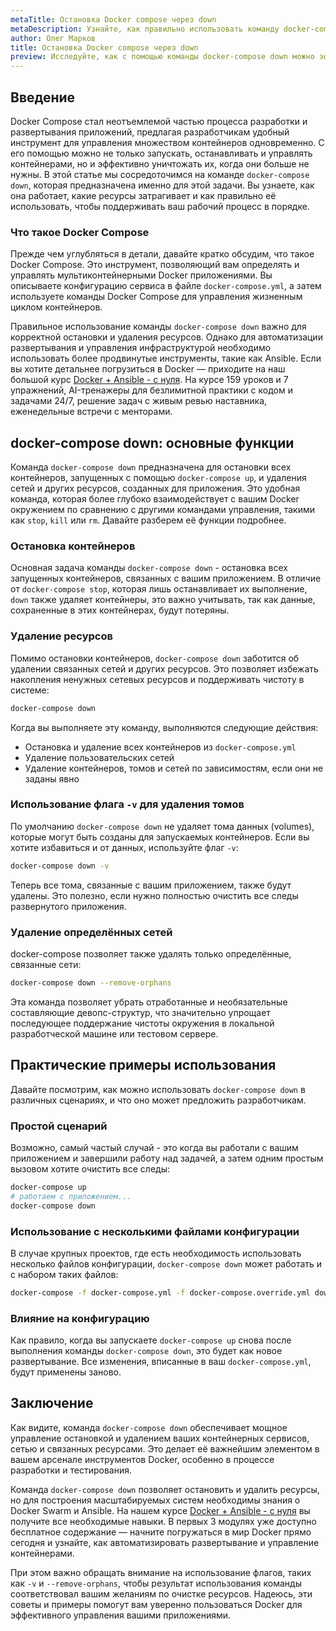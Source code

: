 ```yaml
---
metaTitle: Остановка Docker compose через down
metaDescription: Узнайте, как правильно использовать команду docker-compose down для остановки контейнеров, сетей и уничтожения созданных ресурсов. Пошаговое руководство с примерами.
author: Олег Марков
title: Остановка Docker compose через down
preview: Исследуйте, как с помощью команды docker-compose down можно эффективно закрывать и удалять контейнеры. Быстрые советы и примеры для вашего удобства.
---
```


## Введение

Docker Compose стал неотъемлемой частью процесса разработки и развертывания приложений, предлагая разработчикам удобный инструмент для управления множеством контейнеров одновременно. С его помощью можно не только запускать, останавливать и управлять контейнерами, но и эффективно уничтожать их, когда они больше не нужны. В этой статье мы сосредоточимся на команде `docker-compose down`, которая предназначена именно для этой задачи. Вы узнаете, как она работает, какие ресурсы затрагивает и как правильно её использовать, чтобы поддерживать ваш рабочий процесс в порядке.

### Что такое Docker Compose

Прежде чем углубляться в детали, давайте кратко обсудим, что такое Docker Compose. Это инструмент, позволяющий вам определять и управлять мультиконтейнерными Docker приложениями. Вы описываете конфигурацию сервиса в файле `docker-compose.yml`, а затем используете команды Docker Compose для управления жизненным циклом контейнеров.

Правильное использование команды `docker-compose down` важно для корректной остановки и удаления ресурсов. Однако для автоматизации развертывания и управления инфраструктурой необходимо использовать более продвинутые инструменты, такие как Ansible. Если вы хотите детальнее погрузиться в Docker — приходите на наш большой курс [Docker + Ansible - с нуля](https://purpleschool.ru/course/docker). На курсе 159 уроков и 7 упражнений, AI-тренажеры для безлимитной практики с кодом и задачами 24/7, решение задач с живым ревью наставника, еженедельные встречи с менторами.

## docker-compose down: основные функции

Команда `docker-compose down` предназначена для остановки всех контейнеров, запущенных с помощью `docker-compose up`, и удаления сетей и других ресурсов, созданных для приложения. Это удобная команда, которая более глубоко взаимодействует с вашим Docker окружением по сравнению с другими командами управления, такими как `stop`, `kill` или `rm`. Давайте разберем её функции подробнее.

### Остановка контейнеров

Основная задача команды `docker-compose down` - остановка всех запущенных контейнеров, связанных с вашим приложением. В отличие от `docker-compose stop`, которая лишь останавливает их выполнение, `down` также удаляет контейнеры, это важно учитывать, так как данные, сохраненные в этих контейнерах, будут потеряны.

### Удаление ресурсов

Помимо остановки контейнеров, `docker-compose down` заботится об удалении связанных сетей и других ресурсов. Это позволяет избежать накопления ненужных сетевых ресурсов и поддерживать чистоту в системе:

```bash
docker-compose down
```

Когда вы выполняете эту команду, выполняются следующие действия:
- Остановка и удаление всех контейнеров из `docker-compose.yml`
- Удаление пользовательских сетей
- Удаление контейнеров, томов и сетей по зависимостям, если они не заданы явно

### Использование флага `-v` для удаления томов

По умолчанию `docker-compose down` не удаляет тома данных (volumes), которые могут быть созданы для запускаемых контейнеров. Если вы хотите избавиться и от данных, используйте флаг `-v`:

```bash
docker-compose down -v
```

Теперь все тома, связанные с вашим приложением, также будут удалены. Это полезно, если нужно полностью очистить все следы развернутого приложения.

### Удаление определённых сетей

docker-compose позволяет также удалять только определённые, связанные сети:

```bash
docker-compose down --remove-orphans
```

Эта команда позволяет убрать отработанные и необязательные составляющие девопс-структур, что значительно упрощает последующее поддержание чистоты окружения в локальной разработческой машине или тестовом сервере.

## Практические примеры использования

Давайте посмотрим, как можно использовать `docker-compose down` в различных сценариях, и что оно может предложить разработчикам. 

### Простой сценарий

Возможно, самый частый случай - это когда вы работали с вашим приложением и завершили работу над задачей, а затем одним простым вызовом хотите очистить все следы:

```bash
docker-compose up
# работаем с приложением...
docker-compose down
```

### Использование с несколькими файлами конфигурации

В случае крупных проектов, где есть необходимость использовать несколько файлов конфигурации, `docker-compose down` может работать и с набором таких файлов:

```bash
docker-compose -f docker-compose.yml -f docker-compose.override.yml down
```

### Влияние на конфигурацию

Как правило, когда вы запускаете `docker-compose up` снова после выполнения команды `docker-compose down`, это будет как новое развертывание. Все изменения, вписанные в ваш `docker-compose.yml`, будут применены заново.

## Заключение

Как видите, команда `docker-compose down` обеспечивает мощное управление остановкой и удалением ваших контейнерных сервисов, сетью и связанных ресурсами. Это делает её важнейшим элементом в вашем арсенале инструментов Docker, особенно в процессе разработки и тестирования.

Команда `docker-compose down` позволяет остановить и удалить ресурсы, но для построения масштабируемых систем необходимы знания о Docker Swarm и Ansible. На нашем курсе [Docker + Ansible - с нуля](https://purpleschool.ru/course/docker) вы получите все необходимые навыки. В первых 3 модулях уже доступно бесплатное содержание — начните погружаться в мир Docker прямо сегодня и узнайте, как автоматизировать развертывание и управление контейнерами.

При этом важно обращать внимание на использование флагов, таких как `-v` и `--remove-orphans`, чтобы результат использования команды соответствовал вашим желаниям по очистке ресурсов. Надеюсь, эти советы и примеры помогут вам уверенно пользоваться Docker для эффективного управления вашими приложениями.
